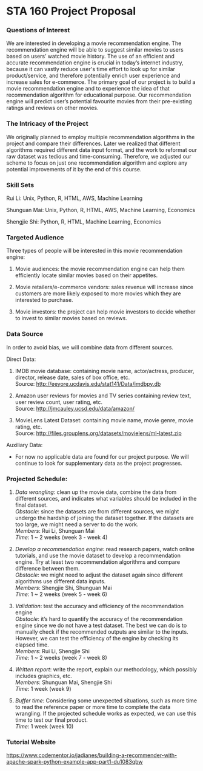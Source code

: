 # STA 160 Project Proposal

### Questions of Interest

We are interested in developing a movie recommendation engine. The recommendation
engine will be able to suggest similar movies to users based on users’ watched movie history.
The use of an efficient and accurate recommendation engine is crucial in today’s internet
industry, because it can vastly reduce user's time effort to look up for similar product/service,
and therefore potentially enrich user experience and increase sales for e-commerce. The primary goal of our project is to build a movie recommendation engine and to experience the idea of that recommendation algorithm for educational purpose. Our recommendation engine will predict user’s potential favourite movies from their pre-existing ratings and reviews on other movies.

### The Intricacy of the Project

We originally planned to employ multiple recommendation algorithms in the project and compare their differences. Later we realized that different algorithms required different data input format, and the work to reformat our raw dataset was tedious and time-consuming. Therefore, we adjusted our scheme to focus on just one recommendation algorithm and explore any potential improvements of it by the end of this course.

### Skill Sets

Rui Li: Unix, Python, R, HTML, AWS, Machine Learning

Shunguan Mai: Unix, Python, R, HTML, AWS, Machine Learning, Economics

Shengjie Shi: Python, R, HTML, Machine Learning, Economics

### Targeted Audience

Three types of people will be interested in this movie recommendation engine:

1. Movie audiences: the movie recommendation engine can help them efficiently locate
similar movies based on their appetites.

2. Movie retailers/e-commerce vendors: sales revenue will increase since customers are
more likely exposed to more movies which they are interested to purchase.

3. Movie investors: the project can help movie investors to decide whether to invest to
similar movies based on reviews.

### Data Source

In order to avoid bias, we will combine data from different sources.

Direct Data:

1. IMDB movie database: containing movie name, actor/actress, producer, director,
release date, sales of box office, etc. 
<br>Source: http://eeyore.ucdavis.edu/stat141/Data/imdbpy.db</br>

2. Amazon user reviews for movies and TV series containing review text, user
review count, user rating, etc.
<br>Source: http://jmcauley.ucsd.edu/data/amazon/</br>

3. MovieLens Latest Dataset: containing movie name, movie genre, movie rating, etc.
<br>Source: http://files.grouplens.org/datasets/movielens/ml-latest.zip</br>

Auxiliary Data:

- For now no applicable data are found for our project purpose. We will continue to
look for supplementary data as the project progresses.

### Projected Schedule:

1. _Data wrangling_: clean up the movie data, combine the data from different sources, and
indicates what variables should be included in the final dataset. 
<br>_Obstacle_: since the datasets are from different sources, we might undergo the hardship of joining the dataset together. 
If the datasets are too large, we might need a server to do the work.
<br>_Members_: Rui Li, Shunguan Mai
<br>_Time_: 1 ~ 2 weeks (week 3 - week 4)</br>

2. _Develop a recommendation engine_: read research papers, watch online tutorials, and use
the movie dataset to develop a recommendation engine. Try at least two recommendation
algorithms and compare difference between them.
<br>_Obstacle_: we might need to adjust the dataset again since different algorithms use
different data inputs.
<br>_Members_: Shengjie Shi, Shunguan Mai
<br>_Time_: 1 ~ 2 weeks (week 5 - week 6)</br>

3. _Validation_: test the accuracy and efficiency of the recommendation engine
<br>_Obstacle_: it’s hard to quantify the accuracy of the recommendation engine since we do
not have a test dataset. The best we can do is to manually check if the recommended
outputs are similar to the inputs. However, we can test the efficiency of the engine by
checking its elapsed time.
<br>_Members_: Rui Li, Shengjie Shi
<br>_Time_: 1 ~ 2 weeks (week 7 - week 8)</br>

4. _Written report_: write the report, explain our methodology, which possibly includes
graphics, etc.
<br>_Members_: Shunguan Mai, Shengjie Shi
<br>_Time_: 1 week (week 9)</br>

5. _Buffer time_: Considering some unexpected situations, such as more time to read the
reference paper or more time to complete the data wrangling. If the projected schedule
works as expected, we can use this time to test our final product.
<br>_Time_: 1 week (week 10)</br>

### Tutorial Website
https://www.codementor.io/jadianes/building-a-recommender-with-apache-spark-python-example-app-part1-du1083qbw

